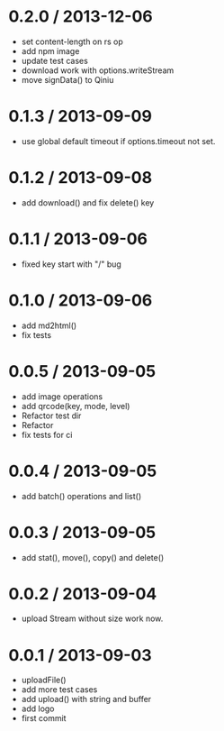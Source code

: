 
0.2.0 / 2013-12-06 
==================

  * set content-length on rs op
  * add npm image
  * update test cases
  * download work with options.writeStream
  * move signData() to Qiniu

0.1.3 / 2013-09-09 
==================

  * use global default timeout if options.timeout not set.

0.1.2 / 2013-09-08 
==================

  * add download() and fix delete() key

0.1.1 / 2013-09-06 
==================

  * fixed key start with "/" bug

0.1.0 / 2013-09-06 
==================

  * add md2html()
  * fix tests

0.0.5 / 2013-09-05 
==================

  * add image operations
  * add qrcode(key, mode, level)
  * Refactor test dir
  * Refactor
  * fix tests for ci

0.0.4 / 2013-09-05 
==================

  * add batch() operations and list()

0.0.3 / 2013-09-05 
==================

  * add stat(), move(), copy() and delete()

0.0.2 / 2013-09-04 
==================

  * upload Stream without size work now.

0.0.1 / 2013-09-03 
==================

  * uploadFile()
  * add more test cases
  * add upload() with string and buffer
  * add logo
  * first commit
